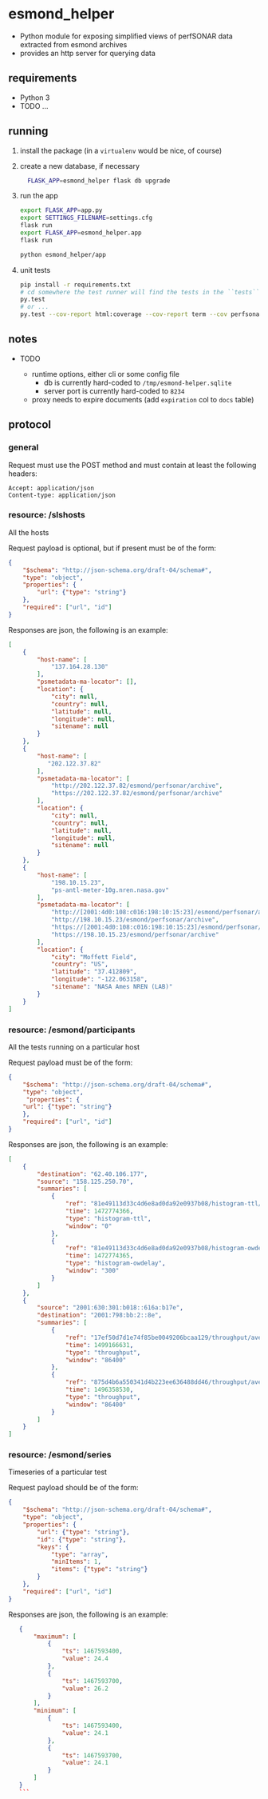 # esmond_helper

- Python module for exposing simplified views of perfSONAR
  data extracted from esmond archives
- provides an http server for querying data

## requirements

- Python 3
- TODO ...

## running

1. install the package (in a ``virtualenv`` would be nice, of course)

2. create a new database, if necessary

    ```bash
      FLASK_APP=esmond_helper flask db upgrade
    ```

3. run the app

    ```bash
    export FLASK_APP=app.py
    export SETTINGS_FILENAME=settings.cfg
    flask run
    export FLASK_APP=esmond_helper.app
    flask run
    ```

    ```bash
    python esmond_helper/app
    ```

4. unit tests

    ```bash
    pip install -r requirements.txt
    # cd somewhere the test runner will find the tests in the ``tests`` directory
    py.test
    # or ...
    py.test --cov-report html:coverage --cov-report term --cov perfsonar_data
    ```


## notes


* TODO

  - runtime options, either cli or some config file
     - db is currently hard-coded to ``/tmp/esmond-helper.sqlite``
     - server port is currently hard-coded to ``8234``
  - proxy needs to expire documents (add ``expiration`` col to ``docs`` table)


## protocol

### general

Request must use the POST method and must contain at least the following headers:

```http
Accept: application/json
Content-type: application/json
```
  
### resource: /slshosts

All the hosts

Request payload is optional, but if present must be of the form:

```json
{
    "$schema": "http://json-schema.org/draft-04/schema#",
    "type": "object",
    "properties": {
        "url": {"type": "string"}
    },
    "required": ["url", "id"]
}
```

Responses are json, the following is an example:

```json
[
    {
        "host-name": [
            "137.164.28.130"
        ],
        "psmetadata-ma-locator": [],
        "location": {
            "city": null,
            "country": null,
            "latitude": null,
            "longitude": null,
            "sitename": null
        }
    },
    {
        "host-name": [
           "202.122.37.82"
        ],
        "psmetadata-ma-locator": [
            "http://202.122.37.82/esmond/perfsonar/archive",
            "https://202.122.37.82/esmond/perfsonar/archive"
        ],
        "location": {
            "city": null,
            "country": null,
            "latitude": null,
            "longitude": null,
            "sitename": null
        }
    },
    {
        "host-name": [
            "198.10.15.23",
            "ps-antl-meter-10g.nren.nasa.gov"
        ],
        "psmetadata-ma-locator": [
            "http://[2001:4d0:108:c016:198:10:15:23]/esmond/perfsonar/archive",
            "http://198.10.15.23/esmond/perfsonar/archive",
            "https://[2001:4d0:108:c016:198:10:15:23]/esmond/perfsonar/archive",
            "https://198.10.15.23/esmond/perfsonar/archive"
        ],
        "location": {
            "city": "Moffett Field",
            "country": "US",
            "latitude": "37.412809",
            "longitude": "-122.063158",
            "sitename": "NASA Ames NREN (LAB)"
        }
    }
]
```

### resource: /esmond/participants

All the tests running on a particular host

Request payload must be of the form:

```json
{
    "$schema": "http://json-schema.org/draft-04/schema#",
    "type": "object",
     "properties": {
    "url": {"type": "string"}
    },
    "required": ["url", "id"]
}
```

Responses are json, the following is an example:

```json
[
    {
        "destination": "62.40.106.177",
        "source": "158.125.250.70",
        "summaries": [
            {
                "ref": "81e49113d33c4d6e8ad0da92e0937b08/histogram-ttl/statistics/0",
                "time": 1472774366,
                "type": "histogram-ttl",
                "window": "0"
            },
            {
                "ref": "81e49113d33c4d6e8ad0da92e0937b08/histogram-owdelay/aggregations/300",
                "time": 1472774365,
                "type": "histogram-owdelay",
                "window": "300"
            }
        ]
    },
    {
        "source": "2001:630:301:b018::616a:b17e",
        "destination": "2001:798:bb:2::8e",
        "summaries": [
            {
                "ref": "17ef50d7d1e74f85be0049206bcaa129/throughput/averages/86400",
                "time": 1499166631,
                "type": "throughput",
                "window": "86400"
            },
            {
                "ref": "875d4b6a550341d4b223ee636488dd46/throughput/averages/86400",
                "time": 1496358530,
                "type": "throughput",
                "window": "86400"
            }
        ]
    }
]
```

### resource: /esmond/series

Timeseries of a particular test

Request payload should be of the form:

```json
{
    "$schema": "http://json-schema.org/draft-04/schema#",
    "type": "object",
    "properties": {
        "url": {"type": "string"},
        "id": {"type": "string"},
        "keys": {
            "type": "array",
            "minItems": 1,
            "items": {"type": "string"}
        }
    },
    "required": ["url", "id"]
}
```

Responses are json, the following is an example:

 ```json
    {
        "maximum": [
            {
                "ts": 1467593400,
                "value": 24.4
            },
            {
                "ts": 1467593700,
                "value": 26.2
            }
        ],
        "minimum": [
            {
                "ts": 1467593400,
                "value": 24.1
            },
            {
                "ts": 1467593700,
                "value": 24.1
            }
        ]
    }
    ```



